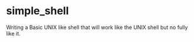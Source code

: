 # simple_shell
Writing a Basic UNIX like shell that will work like the UNIX shell but no fully like it.
